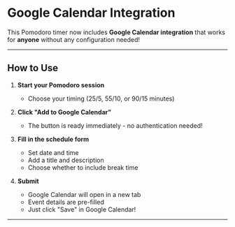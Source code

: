 # Google Calendar Integration

This Pomodoro timer now includes **Google Calendar integration** that works for **anyone** without any configuration needed!

---

## How to Use

1. **Start your Pomodoro session**

   - Choose your timing (25/5, 55/10, or 90/15 minutes)

2. **Click "Add to Google Calendar"**

   - The button is ready immediately - no authentication needed!

3. **Fill in the schedule form**

   - Set date and time
   - Add a title and description
   - Choose whether to include break time

4. **Submit**
   - Google Calendar will open in a new tab
   - Event details are pre-filled
   - Just click "Save" in Google Calendar!

---
